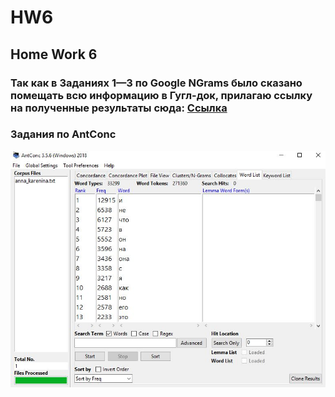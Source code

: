 # HW6
## Home Work 6
### Так как в Заданиях 1—3 по Google NGrams было сказано помещать всю информацию в Гугл-док, прилагаю ссылку на полученные результаты сюда: [Ссылка](https://docs.google.com/document/d/1mvTUFhVhm1KCPzaV9s_NaM2A1GcUs1pLbbvGwRJg1Go/edit?usp=sharing "Гугл-док")
### Задания по AntConc
![alt](https://github.com/LoshkarevAnton/hw6/blob/master/1.1.JPG "Скриншот 1")
